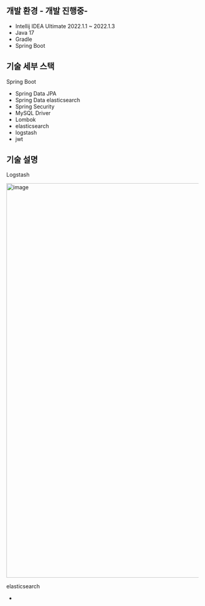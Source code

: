 ## 개발 환경 - 개발 진행중-

* Intellij IDEA Ultimate 2022.1.1 ~ 2022.1.3
* Java 17
* Gradle 
* Spring Boot

## 기술 세부 스택

Spring Boot

* Spring Data JPA
* Spring Data elasticsearch
* Spring Security
* MySQL Driver
* Lombok
* elasticsearch
* logstash
* jwt 


## 기술 설명 

Logstash 

<img width="1031" alt="image" src="https://user-images.githubusercontent.com/54434182/191553564-66bb2824-52e8-42fa-b4d7-6234da3a857f.png">

elasticsearch 

*


